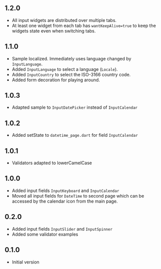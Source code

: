 ## 1.2.0

- All input widgets are distributed over multiple tabs.
- At least one widget from each tab has `wantKeepAlive=true`
 to keep the widgets state even when switching tabs.

## 1.1.0

- Sample localized. Immediately uses language changed by `InputLanguage`.
- Added `InputLanguage` to select a language (`Locale`).
- Added `InputCountry` to select the ISO-3166 country code.
- Added form decoration for playing around.

## 1.0.3

- Adapted sample to `InputDatePicker` instead of `InputCalendar`

## 1.0.2

- Added setState to `datetime_page.dart` for field `InputCalendar`

## 1.0.1

- Validators adapted to lowerCamelCase

## 1.0.0

- Added input fields `InputKeyboard` and `InputCalendar`
- Moved all input fields for `DateTime` to second page which
 can be accessed by the calendar icon from the main page. 

## 0.2.0

- Added input fields `InputSlider` and `InputSpinner`
- Added some validator examples

## 0.1.0

- Initial version
